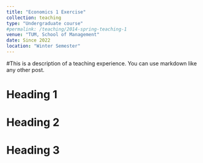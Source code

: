 ```yaml
---
title: "Economics 1 Exercise"
collection: teaching
type: "Undergraduate course"
#permalink: /teaching/2014-spring-teaching-1
venue: "TUM, School of Management"
date: Since 2022
location: "Winter Semester"
---
```


#This is a description of a teaching experience. You can use markdown like any other post.

Heading 1
======

Heading 2
======

Heading 3
======
